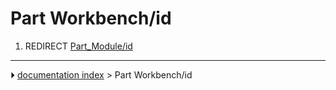 # Part Workbench/id
1.  REDIRECT [Part_Module/id](Part_Module/id.md)



---
⏵ [documentation index](../README.md) > Part Workbench/id
